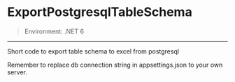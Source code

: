 # ExportPostgresqlTableSchema

> Environment: .NET 6
---
Short code to export table schema to excel from postgresql

Remember to replace db connection string in appsettings.json to your own server. 
